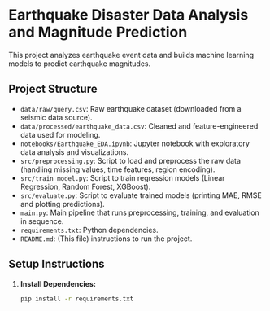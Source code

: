 # Earthquake Disaster Data Analysis and Magnitude Prediction

This project analyzes earthquake event data and builds machine learning models to predict earthquake magnitudes.

## Project Structure

- `data/raw/query.csv`: Raw earthquake dataset (downloaded from a seismic data source).  
- `data/processed/earthquake_data.csv`: Cleaned and feature-engineered data used for modeling.  
- `notebooks/Earthquake_EDA.ipynb`: Jupyter notebook with exploratory data analysis and visualizations.  
- `src/preprocessing.py`: Script to load and preprocess the raw data (handling missing values, time features, region encoding).  
- `src/train_model.py`: Script to train regression models (Linear Regression, Random Forest, XGBoost).  
- `src/evaluate.py`: Script to evaluate trained models (printing MAE, RMSE and plotting predictions).  
- `main.py`: Main pipeline that runs preprocessing, training, and evaluation in sequence.  
- `requirements.txt`: Python dependencies.  
- `README.md`: (This file) instructions to run the project.

## Setup Instructions

1. **Install Dependencies:**  
   ```bash
   pip install -r requirements.txt

